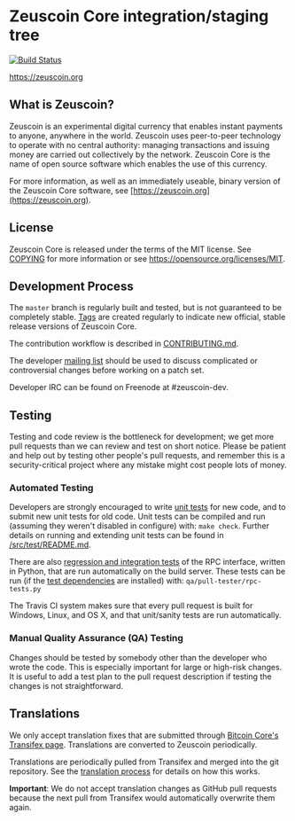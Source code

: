 Zeuscoin Core integration/staging tree
=====================================

[![Build Status](https://travis-ci.org/gn2509629/zeuscoin.svg?branch=master)](https://travis-ci.org/gn2509629/zeuscoin)

https://zeuscoin.org

What is Zeuscoin?
----------------

Zeuscoin is an experimental digital currency that enables instant payments to
anyone, anywhere in the world. Zeuscoin uses peer-to-peer technology to operate
with no central authority: managing transactions and issuing money are carried
out collectively by the network. Zeuscoin Core is the name of open source
software which enables the use of this currency.

For more information, as well as an immediately useable, binary version of
the Zeuscoin Core software, see [https://zeuscoin.org](https://zeuscoin.org).

License
-------

Zeuscoin Core is released under the terms of the MIT license. See [COPYING](COPYING) for more
information or see https://opensource.org/licenses/MIT.

Development Process
-------------------

The `master` branch is regularly built and tested, but is not guaranteed to be
completely stable. [Tags](https://github.com/gn2509629/zeuscoin/tags) are created
regularly to indicate new official, stable release versions of Zeuscoin Core.

The contribution workflow is described in [CONTRIBUTING.md](CONTRIBUTING.md).

The developer [mailing list](https://groups.google.com/forum/#!forum/zeuscoin-dev)
should be used to discuss complicated or controversial changes before working
on a patch set.

Developer IRC can be found on Freenode at #zeuscoin-dev.

Testing
-------

Testing and code review is the bottleneck for development; we get more pull
requests than we can review and test on short notice. Please be patient and help out by testing
other people's pull requests, and remember this is a security-critical project where any mistake might cost people
lots of money.

### Automated Testing

Developers are strongly encouraged to write [unit tests](src/test/README.md) for new code, and to
submit new unit tests for old code. Unit tests can be compiled and run
(assuming they weren't disabled in configure) with: `make check`. Further details on running
and extending unit tests can be found in [/src/test/README.md](/src/test/README.md).

There are also [regression and integration tests](/qa) of the RPC interface, written
in Python, that are run automatically on the build server.
These tests can be run (if the [test dependencies](/qa) are installed) with: `qa/pull-tester/rpc-tests.py`

The Travis CI system makes sure that every pull request is built for Windows, Linux, and OS X, and that unit/sanity tests are run automatically.

### Manual Quality Assurance (QA) Testing

Changes should be tested by somebody other than the developer who wrote the
code. This is especially important for large or high-risk changes. It is useful
to add a test plan to the pull request description if testing the changes is
not straightforward.

Translations
------------

We only accept translation fixes that are submitted through [Bitcoin Core's Transifex page](https://www.transifex.com/projects/p/bitcoin/).
Translations are converted to Zeuscoin periodically.

Translations are periodically pulled from Transifex and merged into the git repository. See the
[translation process](doc/translation_process.md) for details on how this works.

**Important**: We do not accept translation changes as GitHub pull requests because the next
pull from Transifex would automatically overwrite them again.
